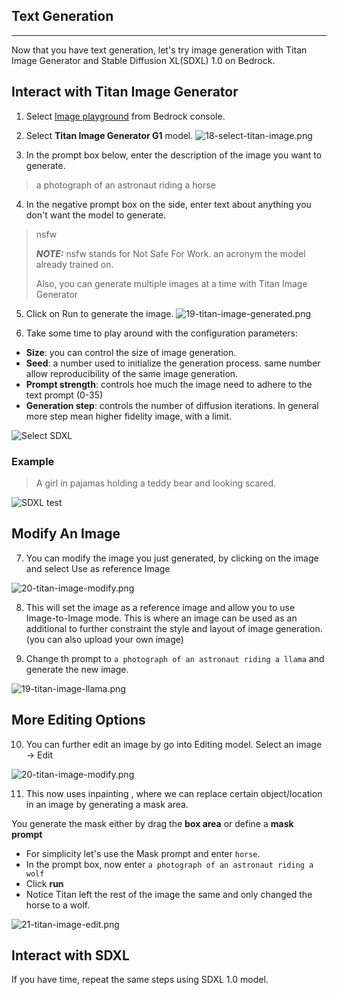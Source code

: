 ## Text Generation
---
Now that you have text generation, let's try image generation with Titan Image Generator and Stable Diffusion XL(SDXL) 1.0 on Bedrock.

## Interact with Titan Image Generator
1. Select [Image playground](https://us-west-2.console.aws.amazon.com/bedrock/home?region=us-west-2#/image-playground) from Bedrock console.

2. Select **Titan Image Generator G1** model.
![18-select-titan-image.png](images/18-select-titan-image.png)

3. In the prompt box below, enter the description of the image you want to generate.

>  a photograph of an astronaut riding a horse

4. In the negative prompt box on the side, enter text about anything you don't want the model to generate.

>  nsfw
> 
> **_NOTE:_**  nsfw stands for Not Safe For Work. an acronym the model already trained on.
> 
> Also, you can generate multiple images at a time with Titan Image Generator

5. Click on Run to generate the image.
![19-titan-image-generated.png](images%2F19-titan-image-generated.png)

6. Take some time to play around with the configuration parameters:

- **Size**: you can control the size of image generation.
- **Seed**: a number used to initialize the generation process. same number allow reproducibility of the same image generation.
- **Prompt strength**: controls hoe much the image need to adhere to the text prompt (0-35)
- **Generation step**: controls the number of diffusion iterations. In general more step mean higher fidelity image, with a limit.

![Select SDXL](images/14-sdxl-configuration.png)

### Example
> A girl in pajamas holding a teddy bear and looking scared.

![SDXL test](images/15-sdxl-config-outputs.png)

## Modify An Image

7. You can modify the image you just generated, by clicking on the image and select Use as reference Image

![20-titan-image-modify.png](images%2F20-titan-image-modify.png)

8. This will set the image as a reference image and allow you to use Image-to-Image mode. This is where an image can be used as an additional to further constraint the style and layout of image generation. (you can also upload your own image)

9. Change th prompt to `a photograph of an astronaut riding a llama` and generate the new image.

![19-titan-image-llama.png](images%2F19-titan-image-llama.png)

## More Editing Options
10. You can further edit an image by go into Editing model. Select an image -> Edit

![20-titan-image-modify.png](images%2F20-titan-image-modify.png)

11. This now uses inpainting , where we can replace certain object/location in an image by generating a mask area.

You generate the mask either by drag the **box area** or define a **mask prompt**

- For simplicity let's use the Mask prompt and enter `horse`.
- In the prompt box, now enter `a photograph of an astronaut riding a wolf`
- Click **run**
- Notice Titan left the rest of the image the same and only changed the horse to a wolf.

![21-titan-image-edit.png](images%2F21-titan-image-edit.png)

## Interact with SDXL

If you have time, repeat the same steps using SDXL 1.0 model.